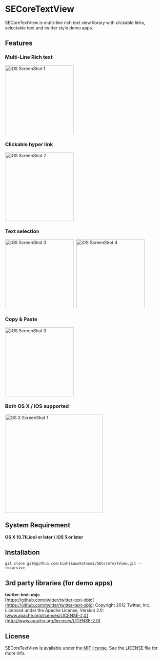 SECoreTextView
==============

SECoreTextView is multi-line rich text view library with clickable links, selectable text and twitter style demo apps.

## Features
### Multi-Line Rich text
<img src="https://raw.github.com/kishikawakatsumi/SECoreTextView/master/DemoApp/Screenshot/iOS_01.png" alt="iOS ScreenShot 1" width="225px" style="width: 225px;" />

### Clickable hyper link
<img src="https://raw.github.com/kishikawakatsumi/SECoreTextView/master/DemoApp/Screenshot/iOS_02.png" alt="iOS ScreenShot 2" width="225px" style="width: 225px;" />

### Text selection
<img src="https://raw.github.com/kishikawakatsumi/SECoreTextView/master/DemoApp/Screenshot/iOS_03.png" alt="iOS ScreenShot 3" width="225px" style="width: 225px;" />&nbsp;
<img src="https://raw.github.com/kishikawakatsumi/SECoreTextView/master/DemoApp/Screenshot/iOS_04.png" alt="iOS ScreenShot 4" width="225px" style="width: 225px;" />

### Copy & Paste
<img src="https://raw.github.com/kishikawakatsumi/SECoreTextView/master/DemoApp/Screenshot/iOS_05.png" alt="iOS ScreenShot 3" width="225px" style="width: 225px;" />

### Both OS X / iOS supported
<img src="https://raw.github.com/kishikawakatsumi/SECoreTextView/master/DemoApp/Screenshot/OSX_02.png" alt="OS X ScreenShot 1" width="320px" style="width: 320px;" />

## System Requirement
**OS X 10.7(Lion) or later / iOS 5 or later**

## Installation
`git clone git@github.com:kishikawakatsumi/SECoreTextView.git --recursive`

## 3rd party libraries (for demo apps)
**twitter-text-objc**  
[https://github.com/twitter/twitter-text-objc](https://github.com/twitter/twitter-text-objc) 
Copyright 2012 Twitter, Inc.
Licensed under the Apache License, Version 2.0: [www.apache.org/licenses/LICENSE-2.0](http://www.apache.org/licenses/LICENSE-2.0) 
 
[Apache]: http://www.apache.org/licenses/LICENSE-2.0
[MIT]: http://www.opensource.org/licenses/mit-license.php
[GPL]: http://www.gnu.org/licenses/gpl.html
[BSD]: http://opensource.org/licenses/bsd-license.php

## License

SECoreTextView is available under the [MIT license][MIT]. See the LICENSE file for more info.
